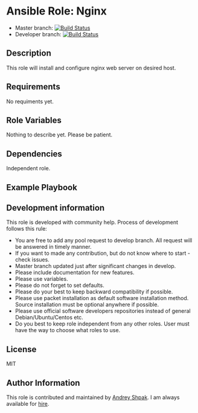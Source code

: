 Ansible Role: Nginx
=========
- Master branch: [![Build Status](https://travis-ci.org/insspb/ansible-role-nginx.svg?branch=master)](https://travis-ci.org/insspb/ansible-role-nginx)
- Developer branch: [![Build Status](https://travis-ci.org/insspb/ansible-role-nginx.svg?branch=develop)](https://travis-ci.org/insspb/ansible-role-nginx)

Description
------------

This role will install and configure nginx web server on desired host.

Requirements
------------

No requiments yet.

Role Variables
--------------

Nothing to describe yet. Please be patient.

Dependencies
------------

Independent role.

Example Playbook
----------------

Development information
----------------
This role is developed with community help. 
Process of development follows this rule: 
- You are free to add any pool request to develop branch. All request will be answered in timely manner. 
- If you want to made any contribution, but do not know where to start - check issues.
- Master branch updated just after significant changes in develop.
- Please include documentation for new features. 
- Please use variables.
- Please do not forget to set defaults.
- Please do your best to keep backward compatibility if possible.
- Please use packet installation as default software installation method. Source installation must be optional anywhere if possible.
- Please use official software developers repositories instead of general Debian/Ubuntu/Centos etc. 
- Do you best to keep role independent from any other roles. User must have the way to choose what roles to use.

License
-------

MIT

Author Information
------------------

This role is contributed and maintained by [Andrey Shpak](http://www.ashpak.ru). I am always available for [hire](https://www.upwork.com/o/profiles/users/_~01a780866aa29e4429/).
